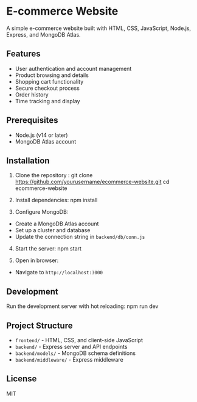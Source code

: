 # E-commerce Website

A simple e-commerce website built with HTML, CSS, JavaScript, Node.js, Express, and MongoDB Atlas.

## Features

- User authentication and account management
- Product browsing and details
- Shopping cart functionality
- Secure checkout process
- Order history
- Time tracking and display

## Prerequisites

- Node.js (v14 or later)
- MongoDB Atlas account

## Installation

1. Clone the repository : git clone https://github.com/yourusername/ecommerce-website.git 
    cd ecommerce-website
 
2. Install dependencies: npm install

3. Configure MongoDB:
- Create a MongoDB Atlas account
- Set up a cluster and database
- Update the connection string in `backend/db/conn.js`

4. Start the server: npm start

5. Open in browser:
- Navigate to `http://localhost:3000`

## Development

Run the development server with hot reloading: npm run dev


## Project Structure

- `frontend/` - HTML, CSS, and client-side JavaScript
- `backend/` - Express server and API endpoints
- `backend/models/` - MongoDB schema definitions
- `backend/middleware/` - Express middleware

## License

MIT